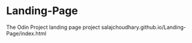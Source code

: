 # Landing-Page
The Odin Project landing page project
salajchoudhary.github.io/Landing-Page/index.html
